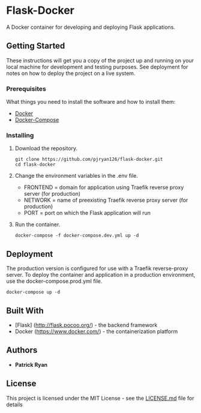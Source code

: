 # Flask-Docker

A Docker container for developing and deploying Flask applications.

## Getting Started

These instructions will get you a copy of the project up and running on your local
machine for development and testing purposes. See deployment for notes on how to deploy
the project on a live system.

### Prerequisites

What things you need to install the software and how to install them:

- <a href="https://docs.docker.com/engine/installation/">Docker</a>
- <a href="https://docs.docker.com/compose/install/">Docker-Compose</a>

### Installing

1. Download the repository.

    ```
    git clone https://github.com/pjryan126/flask-docker.git
    cd flask-docker
    ```

1. Change the environment variables in the .env file.

    - FRONTEND = domain for application using Traefik reverse proxy server (for production)
    - NETWORK = name of preexisting Traefik reverse proxy server (for production)
    - PORT = port on which the Flask application will run

1. Run the container.  

    ```
    docker-compose -f docker-compose.dev.yml up -d
    ```

## Deployment
The production version is configured for use with a Traefik reverse-proxy server.
To deploy the container and application in a production environment, use the docker-compose.prod.yml file.  

```
docker-compose up -d
```

## Built With

* [Flask] (http://flask.pocoo.org/) - the backend framework
* Docker (https://www.docker.com/) - the containerization platform

## Authors

* **Patrick Ryan**

## License

This project is licensed under the MIT License - see the [LICENSE.md](LICENSE.md) file for details
